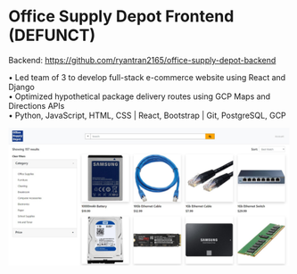 # Office Supply Depot Frontend (DEFUNCT)

Backend: https://github.com/ryantran2165/office-supply-depot-backend

• Led team of 3 to develop full-stack e-commerce website using React and Django  
• Optimized hypothetical package delivery routes using GCP Maps and Directions APIs  
• Python, JavaScript, HTML, CSS | React, Bootstrap | Git, PostgreSQL, GCP  

![Image of app](https://raw.githubusercontent.com/ryantran2165/ryantran2165.github.io/source/src/assets/images/office_supply_depot.jpg)
